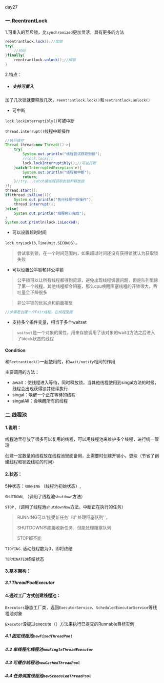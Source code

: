 day27

### 一.ReentrantLock

1.可重入的互斥锁，比`synchronized`更加灵活，具有更多的方法

```java
reentrantlock.lock();//加锁
try{
    //代码
}finally{
    reentrantlock.unlock();//解锁
}
```

2.特点：

- ##### 支持可重入

加了几次锁就要释放几次，`reentrantlock.lock()`和`reetrantlock.unlock()`

- 可中断

`lock.lockInterruptibly()`可被中断

`thread.interrupt()`线程中断操作

```java
//执行操作
Thread thread=new Thread(()->{
    try{
        System.out.println("线程尝试获取到锁");
        //lock.lock();
        lock.lockInterruptibly();//可被打断
    }catch(InterruptedException e){
        System.out.println("线程被中断");
        return;
    }//try...catch接线程获取到锁和释放锁
});
thread.start();
if(thread.isAlive()){
    System.out.println("执行线程中断操作");
    thread.interrupt();
}else{
    System.out.println("线程执行完成");
}
System.out.println(lock.isLocked);
```



- 可以设置超时时间

`lock.tryLock(3,TimeUnit.SECONDS)`，

> 尝试拿到锁，在一个时间范围内，如果超过时间还没有获得锁就认为获取锁失败

- 可以设置公平锁和非公平锁

> 公平锁可以让所有线程都得到资源，避免出现线程饥饿问题，但是队列里除了第一个线程，其他线程都会阻塞，那么cpu唤醒阻塞线程的开锁很大，吞吐量会下降很多

> 非公平锁的优劣点和前面相反

```java
//步骤是创建一个Fair线程，在线程里面
```



- 支持多个条件变量，相当于多个waitset

> `waitset`是一个对象的属性，用来存放调用了该对象的wait()方法之后进入了block状态的线程



#### Condition

和`ReetrantLock()`一起使用的，和`wait/notify`相同的作用

主要调用的方法：

- await：使线程进入等待，同时释放锁，当其他线程使用到singal方法的时候，线程会出现获得锁并继续执行
- singal：唤醒一个正在等待的线程
- singalAll：会唤醒所有的线程



### 二.线程池

#### 1.说明：

线程池里存放了很多可以复用的线程，可以用线程池来维护多个线程，进行统一管理

创建一定数量的线程放在线程池里面备用，比需要时创建开销小，更块（节省了创建线程和销毁线程的时间）

#### 2.状态：

5种状态：`RUNNING`  （线程池初始状态）,

  `SHUTDOWN`, （调用了线程池`shutdown`方法）

  `STOP`  ,（调用了线程池`shutdownNow`方法，中断正在执行的任务）

> RUNNING可以‘接受新任务''和''处理阻塞队列''，
>
> SHUTDOWN不能接收新任务，但能处理阻塞队列
>
> STOP都不能

`TIDYING`. 活动线程数为0，即将终结

`TERMINATED`终结状态



#### 3.基本架构：

##### 	3.1 ThreadPoolExecutor

##### 



#### 4.通过工厂方式创建线程池：

`Executors`静态工厂类，返回`ExecutorService`、`ScheduledExecutorService`等线程池对象

`Executor`没提过execute（）方法来执行已提交的Runnable目标实例

##### 	4.1 固定线程池`newFixedThreadPool`



##### 	4.2 单线程化线程池`newSingleThreadExecutor`



##### 	4.3 可缓存线程池`newCachedThreadPool`



##### 	4.4 任务调度线程池`newScheduledThreadPool`



